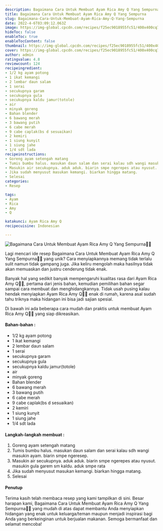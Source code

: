 ```yaml
---
description: Bagaimana Cara Untuk Membuat Ayam Rica Amy Q Yang Sempurna"
title: Bagaimana Cara Untuk Membuat Ayam Rica Amy Q Yang Sempurna
slug: Bagaimana-Cara-Untuk-Membuat-Ayam-Rica-Amy-Q-Yang-Sempurna
date: 2022-4-6T03:09:12.063Z
image: https://img-global.cpcdn.com/recipes/f25ec9018955fc51/400x400cq70/photo.jpg
hideToc: false
enableToc: true
enableTocContent: false
thumbnail: https://img-global.cpcdn.com/recipes/f25ec9018955fc51/400x400cq70/photo.jpg
cover: https://img-global.cpcdn.com/recipes/f25ec9018955fc51/400x400cq70/photo.jpg
author: admin
ratingvalue: 4.8
reviewcount: 124
recipeingredient:
- 1/2 kg ayam potong
- 1 ikat kemangi
- 2 lembar daun salam
- 1 serai
- secukupnya garam
- secukupnya gula
- secukupnya kaldu jamur(totole)
- air
- minyak goreng
- Bahan blender
- 6 bawang merah
- 3 bawang putih
- 6 cabe merah
- 9 cabe caplak(bs d sesuaikan)
- 2 kemiri
- 1 siung kunyit
- 1 siung jahe
- 1/4 sdt lada
recipeinstructions:
- Goreng ayam setengah matang
- Tumis bumbu halus. masukan daun salam dan serai kalau sdh wangi masukin ayam. biarin smpe ngeresep.
- Masukin air secukupnya. aduk aduk. biarin smpe ngerepes atau nyusut. masukin gula garem sm kaldu. aduk smpe rata
- Jika sudah menyusut masukan kemangi. biarkan hingga matang.
- Selesai
categories:
- Resep

tags:
- Ayam
- Rica
- Amy
- Q

katakunci: Ayam Rica Amy Q
recipecuisine: Indonesian

---
```


![Bagaimana Cara Untuk Membuat Ayam Rica Amy Q Yang Sempurna👩‍🍳](https://img-global.cpcdn.com/recipes/f25ec9018955fc51/400x400cq70/photo.jpg)

Lagi mencari ide resep Bagaimana Cara Untuk Membuat Ayam Rica Amy Q Yang Sempurna👩‍🍳 yang unik? Cara menyiapkannya memang tidak terlalu sulit namun tidak gampang juga. Jika keliru mengolah maka hasilnya tidak akan memuaskan dan justru cenderung tidak enak.

Banyak hal yang sedikit banyak mempengaruhi kualitas rasa dari Ayam Rica Amy Q👩‍🍳, pertama dari jenis bahan, kemudian pemilihan bahan segar sampai cara membuat dan menghidangkannya. Tidak usah pusing kalau hendak menyiapkan Ayam Rica Amy Q👩‍🍳 enak di rumah, karena asal sudah tahu triknya maka hidangan ini bisa jadi sajian spesial.

Di bawah ini ada beberapa cara mudah dan praktis untuk membuat Ayam Rica Amy Q👩‍🍳 yang siap dikreasikan.

<!--inarticleads1-->

#### Bahan-bahan :

- 1/2 kg ayam potong
- 1 ikat kemangi
- 2 lembar daun salam
- 1 serai
- secukupnya garam
- secukupnya gula
- secukupnya kaldu jamur(totole)
- air
- minyak goreng
- Bahan blender
- 6 bawang merah
- 3 bawang putih
- 6 cabe merah
- 9 cabe caplak(bs d sesuaikan)
- 2 kemiri
- 1 siung kunyit
- 1 siung jahe
- 1/4 sdt lada

<!--inarticleads2-->

#### Langkah-langkah membuat :

1. Goreng ayam setengah matang
1. Tumis bumbu halus. masukan daun salam dan serai kalau sdh wangi masukin ayam. biarin smpe ngeresep.
1. Masukin air secukupnya. aduk aduk. biarin smpe ngerepes atau nyusut. masukin gula garem sm kaldu. aduk smpe rata
1. Jika sudah menyusut masukan kemangi. biarkan hingga matang.
1. Selesai

#### Penutup

Terima kasih telah membaca resep yang kami tampilkan di sini. Besar harapan kami, Bagaimana Cara Untuk Membuat Ayam Rica Amy Q Yang Sempurna👩‍🍳 yang mudah di atas dapat membantu Anda menyiapkan hidangan yang enak untuk keluarga/teman maupun menjadi inspirasi bagi Anda yang berkeinginan untuk berjualan makanan. Semoga bermanfaat dan selamat mencoba!